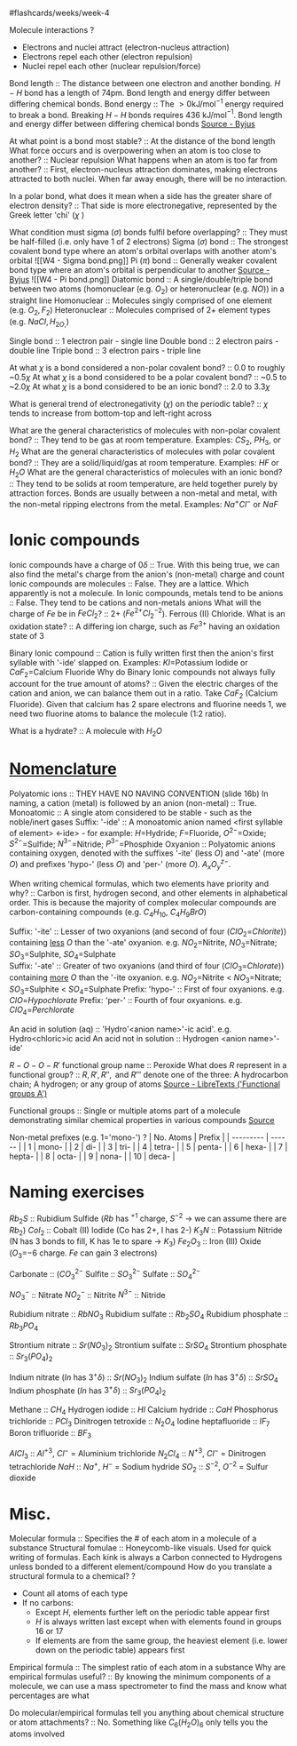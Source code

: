 #flashcards/weeks/week-4

Molecule interactions
?
- Electrons and nuclei attract (electron-nucleus attraction)
- Electrons repel each other (electron repulsion)
- Nuclei repel each other  (nuclear repulsion/force)

Bond length :: The distance between one electron and another bonding. $H-H$ bond has a length of 74pm. Bond length and energy differ between differing chemical bonds.
Bond energy :: The $>0$kJ/mol$^{-1}$ energy required to break a bond. Breaking $H-H$ bonds requires 436 kJ/mol$^{-1}$. Bond length and energy differ between differing chemical bonds [Source - Byjus](https://byjus.com/question-answer/how-much-energy-does-it-take-to-break-a-hydrogen-bond/)

At what point is a bond most stable? :: At the distance of the bond length
What force occurs and is overpowering when an atom is too close to another? :: Nuclear repulsion
What happens when an atom is too far from another? :: First, electron-nucleus attraction dominates, making electrons attracted to both nuclei. When far away enough, there will be no interaction.

In a polar bond, what does it mean when a side has the greater share of electron density? :: That side is more electronegative, represented by the Greek letter 'chi' ($\chi$ )

What condition must sigma ($\sigma$) bonds fulfil before overlapping? :: They must be half-filled (i.e. only have 1 of 2 electrons)
Sigma ($\sigma$) bond :: The strongest covalent bond type where an atom's orbital overlaps with another atom's orbital ![[W4 - Sigma bond.png]]
Pi ($\pi$) bond :: Generally weaker covalent bond type where an atom's orbital is perpendicular to another [Source - Byjus](https://byjus.com/chemistry/sigma-and-pi-bond/) ![[W4 - Pi bond.png]]
Diatomic bond :: A single/double/triple bond between two atoms (homonuclear (e.g. $O_2$) or heteronuclear (e.g. $NO$)) in a straight line 
Homonuclear :: Molecules singly comprised of one element (e.g. $O_{2}, F_{2}$)
Heteronuclear :: Molecules comprised of 2+ element types (e.g. $NaCl, H_{2O,}$)

Single bond :: 1 electron pair - single line
Double bond :: 2 electron pairs - double line
Triple bond :: 3 electron pairs - triple line

At what $\chi$ is a bond considered a non-polar covalent bond? :: 0.0 to roughly ~0.5$\chi$
At what $\chi$ is a bond considered to be a polar covalent bond? :: ~0.5 to ~2.0$\chi$
At what $\chi$ is a bond considered to be an ionic bond? :: 2.0 to 3.3$\chi$

What is general trend of electronegativity ($\chi$) on the periodic table? :: $\chi$ tends to increase from bottom-top and left-right across

What are the general characteristics of molecules with non-polar covalent bond? ::  They tend to be gas at room temperature. Examples: $CS_{2}$, $PH_{3}$, or $H_{2}$ 
What are the general characteristics of molecules with polar covalent bond? ::  They are a solid/liquid/gas at room temperature. Examples: $HF$ or $H_{2}O$
What are the general characteristics of molecules with an ionic bond? :: They tend to be solids at room temperature, are held together purely by attraction forces. Bonds are usually between a non-metal and metal, with the non-metal ripping electrons from the metal. Examples: $Na^{+}Cl^{-}$ or $NaF$

# Ionic compounds
Ionic compounds have a charge of $0\delta$ :: True. With this being true, we can also find the metal's charge from the anion's (non-metal) charge and count
Ionic compounds are molecules :: False. They are a lattice. Which apparently is not a molecule.
In Ionic compounds, metals tend to be anions :: False. They tend to be cations and non-metals anions
What will the charge of $Fe$ be in $FeCl_{2}$? :: 2+ ($Fe^{2+} Cl_{2}\text{}^{-2}$). Ferrous (II) Chloride.
What is an oxidation state? :: A differing ion charge, such as $Fe^{3+}$ having an oxidation state of 3

Binary Ionic compound :: Cation is fully written first then the anion's first syllable with '-ide' slapped on. Examples: $KI$=Potassium Iodide or $CaF_{2}$=Calcium Fluoride
Why do Binary Ionic compounds not always fully account for the true amount of atoms? :: Given the electric charges of the cation and anion, we can balance them out in a ratio. Take $CaF_{2}$ (Calcium Fluoride). Given that calcium has 2 spare electrons and fluorine needs 1, we need two fluorine atoms to balance the molecule (1:2 ratio).

What is a hydrate? :: A molecule with $H_{2}O$ 

# [Nomenclature](https://en.wikibooks.org/wiki/General_Chemistry/Nomenclature)
Polyatomic ions :: THEY HAVE NO NAVING CONVENTION (slide 16b)
In naming, a cation (metal) is followed by an anion (non-metal) :: True.
Monoatomic :: A single atom considered to be stable - such as the noble/inert gases
Suffix: '-ide' :: A monoatomic anion named \<first syllable of element> \<-ide> - for example: $H$=Hydride; $F$=Fluoride, $O^{2-}$=Oxide; $S^{2-}$=Sulfide; $N^{3-}$=Nitride; $P^{3-}$=Phosphide
Oxyanion :: Polyatomic anions containing oxygen, denoted with the suffixes '-ite' (less $O$) and '-ate' (more $O$) and prefixes 'hypo-' (less $O$) and 'per-' (more $O$). $A_xO_{y}\text{}^{z-}$.

When writing chemical formulas, which two elements have priority and why? :: Carbon is first, hydrogen second, and other elements in alphabetical order. This is because the majority of complex molecular compounds are carbon-containing compounds (e.g. $C_{4}H_{10}$, $C_4H_9BrO$)

Suffix: '-ite' :: Lesser of two oxyanions (and second of four ($ClO_{2}$=*Chlorite*)) containing <u>less</u> $O$ than the '-ate' oxyanion. e.g. $NO_{2}$=Nitrite, $NO_{3}$=Nitrate; $SO_{3}$=Sulphite, $SO_4$=Sulphate  
Suffix: '-ate' :: Greater of two oxyanions (and third of four ($ClO_{3}$=*Chlorate*)) containing <u>more</u> $O$ than the '-ite oxyanion. e.g. $NO_{2}$=Nitrite < $NO_{3}$=Nitrate; $SO_{3}$=Sulphite < $SO_4$=Sulphate
Prefix: 'hypo-' :: First of four oxyanions.  e.g. $ClO$=*Hypochlorate*
Prefix: 'per-' :: Fourth of four oxyanions. e.g. $ClO_{4}$=*Perchlorate* 

An acid in solution (aq) :: 'Hydro'\<anion name>'-ic acid'. e.g. Hydro\<chloric>ic acid
An acid not in solution :: Hydrogen \<anion name>'-ide'

$R-O-O-R'$ functional group name :: Peroxide
What does $R$ represent in a functional group? :: $R, R', R'',\text{ and } R'''$ denote one of the three: A hydrocarbon chain; A hydrogen; or any group of atoms [Source - LibreTexts ('Functional groups A')](https://chem.libretexts.org/Bookshelves/Organic_Chemistry/Supplemental_Modules_(Organic_Chemistry)/Fundamentals/Functional_groups_A)

Functional groups :: Single or multiple atoms part of a molecule demonstrating similar chemical properties in various compounds [Source](https://chem.libretexts.org/Courses/University_of_Kentucky/UK%3A_CHE_103_-_Chemistry_for_Allied_Health_(Soult)/Chapters/Chapter_4%3A_Structure_and_Function/4.4%3A_Functional_Groups)

Non-metal prefixes (e.g. 1='mono-')
?
| No. Atoms | Prefix |
| --------- | ------ |
| 1         | mono-  |
| 2         | di-    |
| 3         | tri-   |
| 4         | tetra- |
| 5         | penta- |
| 6         | hexa-  |
| 7         | hepta- |
| 8         | octa-  |
| 9         | nona-  |
| 10        | deca-  |



# Naming exercises
$Rb_{2}S$ :: Rubidium Sulfide  ($Rb$ has $^{+1}$ charge, $S^{-2}$ -> we can assume there are $Rb_2$)
$CoI_{2}$ :: Cobalt (II) Iodide  (Co has 2+, I has 2-)
$K_{3}N$ :: Potassium Nitride  (N has 3 bonds to fill, K has 1e to spare -> $K_{3}$)
$Fe_{2}O_{3}$ :: Iron (III) Oxide ($O_{3}$=$-6$ charge. $Fe$ can gain 3 electrons)

Carbonate :: ($CO_{3} \text{} ^{2-}$
Sulfite :: $SO_{3} \text{} ^{2-}$
Sulfate :: $SO_{4} \text{} ^{2-}$

$NO_{3} \text{} ^{-}$ :: Nitrate
$NO_{2} \text{} ^{-}$ :: Nitrite
$N^{3-}$ :: Nitride

Rubidium nitrate :: $RbNO_{3}$
Rubidium sulfate :: $Rb_{2}SO_{4}$
Rubidium phosphate :: $Rb_{3}PO_{4}$

Strontium nitrate  :: $Sr(NO_{3})_2$
Strontium sulfate :: $SrSO_{4}$
Strontium phosphate :: $Sr_{3}(PO_{4})_{2}$

Indium nitrate ($In$ has $3^{+} \delta$) :: $Sr(NO_{3})_{2}$
Indium sulfate ($In$ has $3^{+} \delta$) :: $SrSO_{4}$
Indium phosphate ($In$ has $3^{+} \delta$) :: $Sr_{3}(PO_{4})_2$

Methane :: $CH_{4}$
Hydrogen iodide :: $HI$
Calcium hydride :: $CaH$
Phosphorus trichloride :: $PCl_{3}$
Dinitrogen tetroxide :: $N_{2}O_{4}$
Iodine heptafluoride :: $IF_{7}$
Boron trifluoride :: $BF_{3}$

$AlCl_{3}$ :: $Al^{+3}$, $Cl^{-}$ = Aluminium trichloride
$N_{2}Cl_{4}$ :: $N^{+3}$, $Cl^{-}$ = Dinitrogen tetrachloride
$NaH$ :: $Na^{+}$, $H^{-}$ = Sodium hydride
$SO_{2}$ :: $S^{-2}$, $O^{-2}$ = Sulfur dioxide




# Misc.
Molecular formula :: Specifies the # of each atom in a molecule of a substance
Structural fomulae :: Honeycomb-like visuals. Used for quick writing of formulas. Each kink is always a Carbon connected to Hydrogens unless bonded to a different element/compound
How do you translate a structural formula to a chemical?
?
- Count all atoms of each type
- If no carbons:
	- Except $H$, elements further left on the periodic table appear first
	- $H$ is always written last except when with elements found in groups 16 or 17
	- If elements are from the same group, the heaviest element (i.e. lower down on the periodic table) appears first

Empirical formula :: The simplest ratio of each atom in a substance
Why are empirical formulas useful? :: By knowing the minimum components of a molecule, we can use a mass spectrometer to find the mass and know what percentages are what

Do molecular/empirical formulas tell you anything about chemical structure or atom attachments? :: No. Something like $C_{6}(H_{2}O)_6$ only tells you the atoms involved

